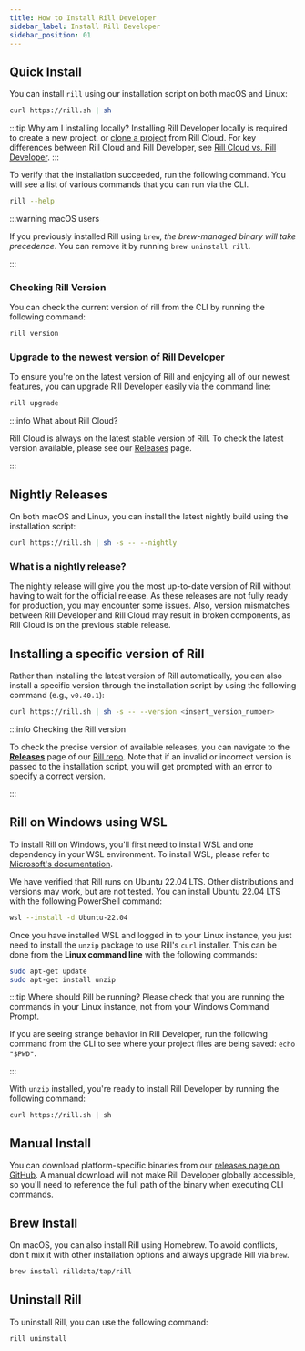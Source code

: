 ```yaml
---
title: How to Install Rill Developer
sidebar_label: Install Rill Developer
sidebar_position: 01
---
```


## Quick Install

You can install `rill` using our installation script on both macOS and Linux:

```bash
curl https://rill.sh | sh
```

:::tip Why am I installing locally?
Installing Rill Developer locally is required to create a new project, or [clone a project](/guides/clone-a-project) from Rill Cloud. For key differences between Rill Cloud and Rill Developer, see [Rill Cloud vs. Rill Developer](/deploy/cloud-vs-developer).
:::


To verify that the installation succeeded, run the following command. You will see a list of various commands that you can run via the CLI.
```bash
rill --help
```


:::warning macOS users

If you previously installed Rill using `brew`, *the brew-managed binary will take precedence*. You can remove it by running `brew uninstall rill`.

:::

### Checking Rill Version

You can check the current version of rill from the CLI by running the following command:
```bash
rill version
```

### Upgrade to the newest version of Rill Developer

To ensure you're on the latest version of Rill and enjoying all of our newest features, you can upgrade Rill Developer easily via the command line:

```bash
rill upgrade
```

:::info What about Rill Cloud?

Rill Cloud is always on the latest stable version of Rill. To check the latest version available, please see our [Releases](https://github.com/rilldata/rill/releases) page.

:::

## Nightly Releases

On both macOS and Linux, you can install the latest nightly build using the installation script:
```bash
curl https://rill.sh | sh -s -- --nightly
```


### What is a nightly release?
The nightly release will give you the most up-to-date version of Rill without having to wait for the official release. As these releases are not fully ready for production, you may encounter some issues. Also, version mismatches between Rill Developer and Rill Cloud may result in broken components, as Rill Cloud is on the previous stable release.


## Installing a specific version of Rill

Rather than installing the latest version of Rill automatically, you can also install a specific version through the installation script by using the following command (e.g., `v0.40.1`):
```bash
curl https://rill.sh | sh -s -- --version <insert_version_number>
```

:::info Checking the Rill version

To check the precise version of available releases, you can navigate to the [**Releases**](https://github.com/rilldata/rill/releases) page of our [Rill repo](https://github.com/rilldata/rill). Note that if an invalid or incorrect version is passed to the installation script, you will get prompted with an error to specify a correct version.

:::

## Rill on Windows using WSL

To install Rill on Windows, you'll first need to install WSL and one dependency in your WSL environment. To install WSL, please refer to [Microsoft's documentation](https://learn.microsoft.com/en-us/windows/wsl/install).

We have verified that Rill runs on Ubuntu 22.04 LTS. Other distributions and versions may work, but are not tested. You can install Ubuntu 22.04 LTS with the following PowerShell command:
```bash
wsl --install -d Ubuntu-22.04
```

Once you have installed WSL and logged in to your Linux instance, you just need to install the `unzip` package to use Rill's `curl` installer. This can be done from the **Linux command line** with the following commands:
```bash
sudo apt-get update
sudo apt-get install unzip
```
:::tip Where should Rill be running?
Please check that you are running the commands in your Linux instance, not from your Windows Command Prompt.

If you are seeing strange behavior in Rill Developer, run the following command from the CLI to see where your project files are being saved: `echo "$PWD"`.

:::

With `unzip` installed, you're ready to install Rill Developer by running the following command:
```
curl https://rill.sh | sh
```

## Manual Install

You can download platform-specific binaries from our [releases page on GitHub](https://github.com/rilldata/rill/releases). A manual download will not make Rill Developer globally accessible, so you'll need to reference the full path of the binary when executing CLI commands.

## Brew Install

On macOS, you can also install Rill using Homebrew. To avoid conflicts, don't mix it with other installation options and always upgrade Rill via `brew`.
```bash
brew install rilldata/tap/rill 
```

## Uninstall Rill

To uninstall Rill, you can use the following command:
```bash
rill uninstall